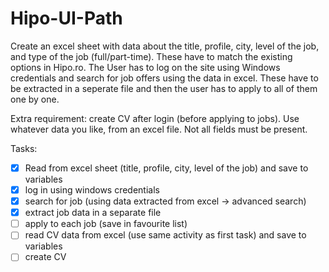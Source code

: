 # Hipo-UI-Path

Create an excel sheet with data about the title, profile, city, level of the job, and type of the job (full/part-time). These have to match the existing options in Hipo.ro. The User has to log on the site using Windows credentials and search for job offers using the data in excel. These have to be extracted in a seperate file and then the user has to apply to all of them one by one.

Extra requirement: create CV after login (before applying to jobs). Use whatever data you like, from an excel file. Not all fields must be present.

Tasks:
- [x] Read from excel sheet (title, profile, city, level of the job) and save to variables
- [x] log in using windows credentials
- [x] search for job (using data extracted from excel -> advanced search)
- [x] extract job data in a separate file
- [ ] apply to each job (save in favourite list)
- [ ] read CV data from excel (use same activity as first task) and save to variables
- [ ] create CV
